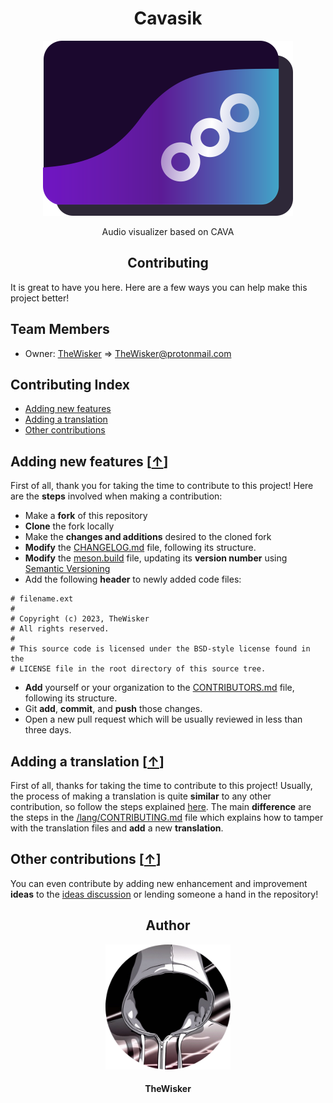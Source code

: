 <h1 align="center">Cavasik</h1>
<div align="center">
    <a href="https://github.com/TheWisker/Cavasik"> 
        <img width="400" src="./assets/icons/io.github.TheWisker.Cavasik.png">
    <a>
</div>
<p align="center">Audio visualizer based on CAVA</p>

<h2 align="center">Contributing</h2>

It is great to have you here. Here are a few ways you can help make this project better!

## Team Members

- Owner: [TheWisker](https://github.com/TheWisker) => TheWisker@protonmail.com

## Contributing Index

- [Adding new features][new-features-hook]
- [Adding a translation][translation-hook]
- [Other contributions][other-contributions-hook]

## Adding new features [[↑][index]]

First of all, thank you for taking the time to contribute to this project!
Here are the **steps** involved when making a contribution:

- Make a **fork** of this repository
- **Clone** the fork locally
- Make the **changes and additions** desired to the cloned fork
- **Modify** the [CHANGELOG.md][changelog] file, following its structure.
- **Modify** the [meson.build][meson] file, updating its **version number** using [Semantic Versioning](https://semver.org/spec/v2.0.0.html)
- Add the following **header** to newly added code files:

```
# filename.ext
#
# Copyright (c) 2023, TheWisker
# All rights reserved.
#
# This source code is licensed under the BSD-style license found in the
# LICENSE file in the root directory of this source tree.
```

- **Add** yourself or your organization to the [CONTRIBUTORS.md][contributors] file, following its structure.
- Git **add**, **commit**, and **push** those changes.
- Open a new pull request which will be usually reviewed in less than three days.

## Adding a translation [[↑][index]]

First of all, thanks for taking the time to contribute to this project!
Usually, the process of making a translation is quite **similar** to any other contribution, so follow the steps explained [here][new-features-hook].
The main **difference** are the steps in the [/lang/CONTRIBUTING.md][lang-contributing] file which explains how to tamper with the translation files and **add** a new **translation**.

## Other contributions [[↑][index]]

You can even contribute by adding new enhancement and improvement **ideas** to the [ideas discussion][ideas-discussion] or lending someone a hand in the repository!

<h2 align="center">Author</h2>
<div align="center">
    <a href="https://github.com/TheWisker">
        <img width="200" height="200" src="./assets/profile.png"></img>
    </a>
</div>
<h4 align="center">TheWisker</h4>

[index]: https://github.com/TheWisker/Cavasik/blob/master/CONTRIBUTING.md#contributing-index
[changelog]: ./CHANGELOG.md
[meson]: ./meson.build
[contributors]: ./CONTRIBUTORS.md
[new-features-hook]: https://github.com/TheWisker/Cavasik/blob/master/CONTRIBUTING.md#adding-new-features-
[translation-hook]: https://github.com/TheWisker/Cavasik/blob/master/CONTRIBUTING.md#adding-a-translation-
[other-contributions-hook]: https://github.com/TheWisker/Cavasik/blob/master/CONTRIBUTING.md#other-contributions-
[lang-contributing]: ./lang/CONTRIBUTING.md
[ideas-discussion]: https://github.com/TheWisker/Cavasik/discussions/new?category=ideas